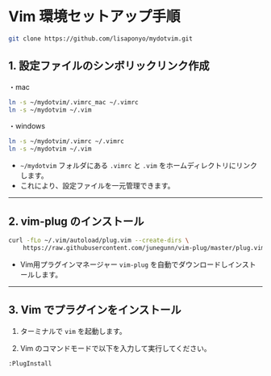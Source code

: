# Vim 環境セットアップ手順

```bash
git clone https://github.com/lisaponyo/mydotvim.git
````

## 1. 設定ファイルのシンボリックリンク作成

・mac

```bash
ln -s ~/mydotvim/.vimrc_mac ~/.vimrc
ln -s ~/mydotvim ~/.vim
````

・windows

```bash
ln -s ~/mydotvim/.vimrc ~/.vimrc
ln -s ~/mydotvim ~/.vim
````

* `~/mydotvim` フォルダにある `.vimrc` と `.vim` をホームディレクトリにリンクします。
* これにより、設定ファイルを一元管理できます。

---

## 2. vim-plug のインストール

```bash
curl -fLo ~/.vim/autoload/plug.vim --create-dirs \
    https://raw.githubusercontent.com/junegunn/vim-plug/master/plug.vim
```

* Vim用プラグインマネージャー `vim-plug` を自動でダウンロードしインストールします。

---

## 3. Vim でプラグインをインストール

1. ターミナルで `vim` を起動します。

2. Vim のコマンドモードで以下を入力して実行してください。

```vim
:PlugInstall
```
